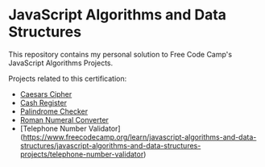 # JavaScript Algorithms and Data Structures

This repository contains my personal solution to Free Code Camp's JavaScript Algorithms Projects.

Projects related to this certification:

   + [Caesars Cipher](https://www.freecodecamp.org/learn/javascript-algorithms-and-data-structures/javascript-algorithms-and-data-structures-projects/caesars-cipher)<br />
   + [Cash Register](https://www.freecodecamp.org/learn/javascript-algorithms-and-data-structures/javascript-algorithms-and-data-structures-projects/cash-register)<br />
   + [Palindrome Checker](https://www.freecodecamp.org/learn/javascript-algorithms-and-data-structures/javascript-algorithms-and-data-structures-projects/palindrome-checker)<br />
   + [Roman Numeral Converter](https://www.freecodecamp.org/learn/javascript-algorithms-and-data-structures/javascript-algorithms-and-data-structures-projects/roman-numeral-converter)<br />
   + [Telephone Number Validator] (https://www.freecodecamp.org/learn/javascript-algorithms-and-data-structures/javascript-algorithms-and-data-structures-projects/telephone-number-validator)
